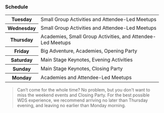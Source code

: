 ### Schedule

<table>
    <tr>
        <th>Tuesday</th><td>Small Group Activities and Attendee-Led Meetups</td>
    </tr>
    <tr>
        <th>Wednesday</th><td>Small Group Activities and Attendee-Led Meetups</td>
    </tr>
    <tr>
        <th>Thursday</th><td> Academies, Small Group Activities, and Attendee-Led Meetups</td>
    </tr>
    <tr>
        <th>Friday</th><td>Big Adventure, Academies, Opening Party</td>
    </tr>
    <tr>
        <th>Saturday</th><td>Main Stage Keynotes, Evening Activities</td>
    </tr>
    <tr>
        <th>Sunday</th><td>Main Stage Keynotes, Closing Party</td>
    </tr>
    <tr>
        <th>Monday</th><td>Academies and Attendee-Led Meetups</td>
    </tr>
</table>

> Can’t come for the whole time? No problem, but you don't want to miss the weekend events and Closing Party. For the best possible WDS experience, we recommend arriving no later than Thursday evening, and leaving no earlier than Monday morning.